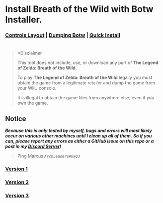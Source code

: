 # Install Breath of the Wild with Botw Installer.

### [Controls Layout](https://github.com/ArchLeaders/Botw-Installer/blob/master/README.md#controls-layout---basic-tab)  |  [Dumping Botw](https://github.com/ArchLeaders/Botw-Installer/blob/master/README.md#dumping-botw)  |  [Quick Install](https://github.com/ArchLeaders/Botw-Installer/blob/master/README.md#quick-install)
#

> \*Disclaimer
>
> This tool does not include, use, or download any part of **The Legend of Zelda: Breath of the Wild**.
>
> To play **The Legend of Zelda: Breath of the Wild** legally you must obtain the game from a legitimate
> retailer and dump the game from your WiiU console.
>
> It is illegal to obtain the game files from anywhere else, even if you own the game.

## Notice

***Because this is only tested by myself, bugs and errors will most likely occur on various other machines until I clean up all of them.***
***So if you can, please report any errors as either a GitHub issue on this repo or a post in my [Discord Server](https://discord.gg/cbA3AWwfJj)!***
> Ping Marcus *`ArchLeaders#0903`*

### [Version 1](https://github.com/ArchLeaders/Botw-Installer/blob/master/v1)
### [Version 2](https://github.com/ArchLeaders/Botw-Installer/blob/master/v2)
### [Version 3](https://github.com/ArchLeaders/Botw-Installer/blob/master/v3)
